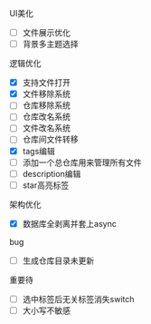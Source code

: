 UI美化
- [ ] 文件展示优化
- [ ] 背景多主题选择

逻辑优化
- [x] 支持文件打开
- [x] 文件移除系统
- [ ] 仓库移除系统
- [ ] 仓库改名系统
- [ ] 文件改名系统
- [ ] 仓库间文件转移
- [x] tags编辑
- [ ] 添加一个总仓库用来管理所有文件
- [ ] description编辑
- [ ] star高亮标签

架构优化
- [x] 数据库全剥离并套上async

bug
- [ ] 生成仓库目录未更新

重要待
- [ ] 选中标签后无关标签消失switch
- [ ] 大小写不敏感